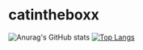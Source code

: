 # catintheboxx
![Anurag's GitHub stats](https://github-readme-stats.vercel.app/api?username=catintheboxx&theme=graywhite&show_icons=true)
[![Top Langs](https://github-readme-stats.vercel.app/api/top-langs/?username=catintheboxx&langs_count=8)](https://github.com/catintheboxx/github-readme-stats)
